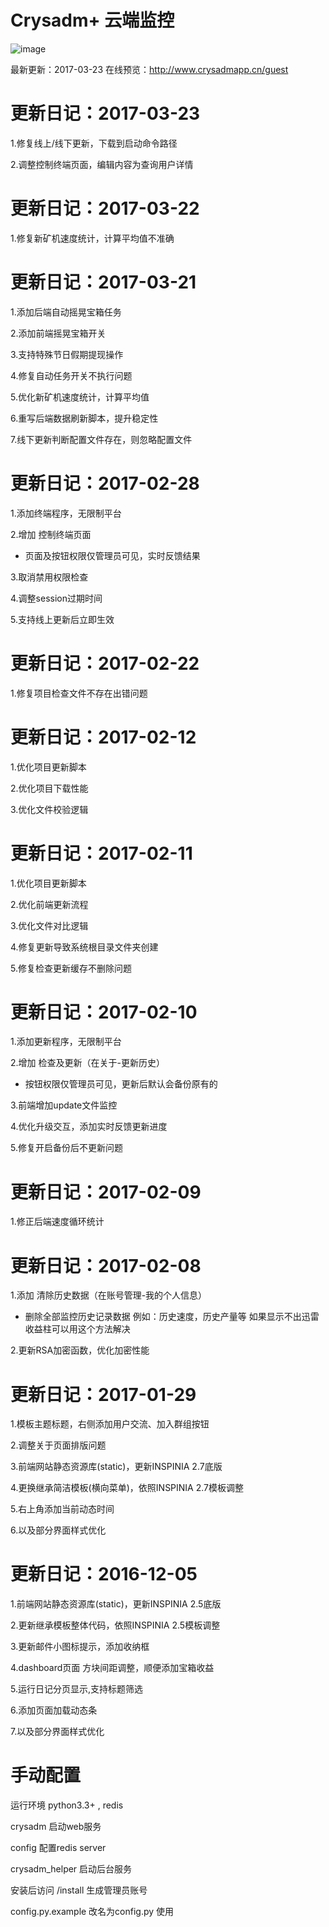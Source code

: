 Crysadm+ 云端监控
=============
![image](https://github.com/hauntek/crysadm/raw/master/static/img/preview.png)

最新更新：2017-03-23
在线预览：http://www.crysadmapp.cn/guest

更新日记：2017-03-23
=============

1.修复线上/线下更新，下载到启动命令路径

2.调整控制终端页面，编辑内容为查询用户详情

更新日记：2017-03-22
=============

1.修复新矿机速度统计，计算平均值不准确

更新日记：2017-03-21
=============

1.添加后端自动摇晃宝箱任务

2.添加前端摇晃宝箱开关

3.支持特殊节日假期提现操作

4.修复自动任务开关不执行问题

5.优化新矿机速度统计，计算平均值

6.重写后端数据刷新脚本，提升稳定性

7.线下更新判断配置文件存在，则忽略配置文件

更新日记：2017-02-28
=============

1.添加终端程序，无限制平台

2.增加 控制终端页面
- 页面及按钮权限仅管理员可见，实时反馈结果

3.取消禁用权限检查

4.调整session过期时间

5.支持线上更新后立即生效

更新日记：2017-02-22
=============

1.修复项目检查文件不存在出错问题

更新日记：2017-02-12
=============

1.优化项目更新脚本

2.优化项目下载性能

3.优化文件校验逻辑

更新日记：2017-02-11
=============

1.优化项目更新脚本

2.优化前端更新流程

3.优化文件对比逻辑

4.修复更新导致系统根目录文件夹创建

5.修复检查更新缓存不删除问题

更新日记：2017-02-10
=============

1.添加更新程序，无限制平台

2.增加 检查及更新（在关于-更新历史）
- 按钮权限仅管理员可见，更新后默认会备份原有的

3.前端增加update文件监控

4.优化升级交互，添加实时反馈更新进度

5.修复开启备份后不更新问题

更新日记：2017-02-09
=============

1.修正后端速度循环统计

更新日记：2017-02-08
=============

1.添加 清除历史数据（在账号管理-我的个人信息）
- 删除全部监控历史记录数据 例如：历史速度，历史产量等 如果显示不出迅雷收益柱可以用这个方法解决

2.更新RSA加密函数，优化加密性能

更新日记：2017-01-29
=============

1.模板主题标题，右侧添加用户交流、加入群组按钮

2.调整关于页面排版问题

3.前端网站静态资源库(static)，更新INSPINIA 2.7底版

4.更换继承简洁模板(横向菜单)，依照INSPINIA 2.7模板调整

5.右上角添加当前动态时间

6.以及部分界面样式优化

更新日记：2016-12-05
=============

1.前端网站静态资源库(static)，更新INSPINIA 2.5底版

2.更新继承模板整体代码，依照INSPINIA 2.5模板调整

3.更新邮件小图标提示，添加收纳框

4.dashboard页面 方块间距调整，顺便添加宝箱收益

5.运行日记分页显示,支持标题筛选

6.添加页面加载动态条

7.以及部分界面样式优化

手动配置
=============

运行环境 python3.3+ , redis

crysadm 启动web服务

config 配置redis server

crysadm_helper 启动后台服务


安装后访问 /install 生成管理员账号

config.py.example 改名为config.py 使用
